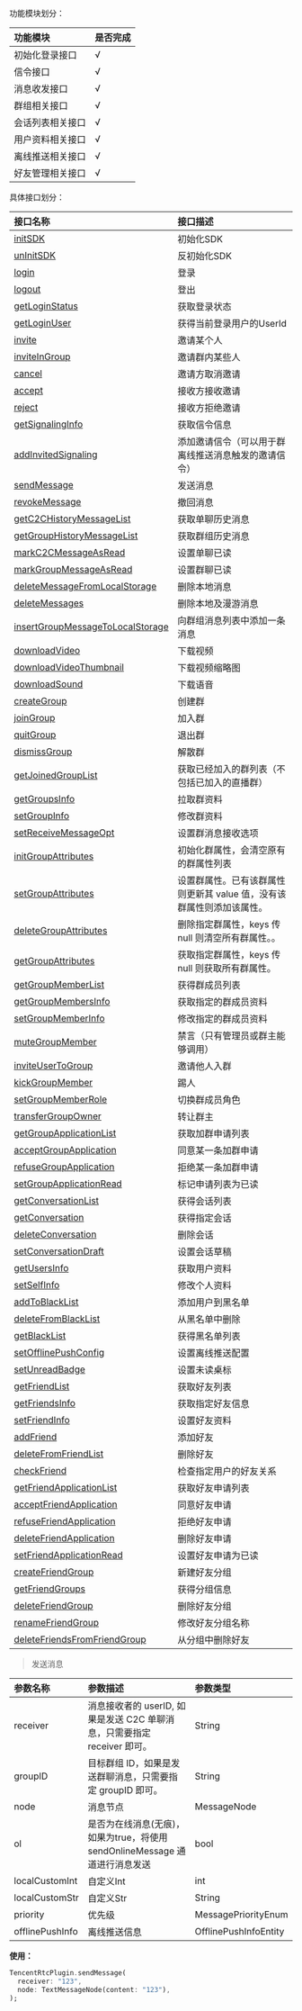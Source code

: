 功能模块划分：

| 功能模块        | 是否完成 |
|:---------------|:--------|
| 初始化登录接口   | √       |
| 信令接口        | √       |
| 消息收发接口    | √       |
| 群组相关接口    | √       |
| 会话列表相关接口 | √       |
| 用户资料相关接口 | √       |
| 离线推送相关接口 | √       |
| 好友管理相关接口 | √       |


具体接口划分：

| 接口名称                                                                                         | 接口描述                                                       |
|:------------------------------------------------------------------------------------------------|:--------------------------------------------------------------|
| [initSDK](https://www.yuque.com/jiangjuhong/tencent-im-flutter/dgoz8g)                          | 初始化SDK                                                      |
| [unInitSDK](https://www.yuque.com/jiangjuhong/tencent-im-flutter/ba3xc4)                        | 反初始化SDK                                                    |
| [login](https://www.yuque.com/jiangjuhong/tencent-im-flutter/wpcivd)                            | 登录                                                           |
| [logout](https://www.yuque.com/jiangjuhong/tencent-im-flutter/pngtrp)                           | 登出                                                           |
| [getLoginStatus](https://www.yuque.com/jiangjuhong/tencent-im-flutter/ibx4fz)                   | 获取登录状态                                                    |
| [getLoginUser](https://www.yuque.com/jiangjuhong/tencent-im-flutter/ba12bq)                     | 获得当前登录用户的UserId                                        |
| [invite](https://www.yuque.com/jiangjuhong/tencent-im-flutter/wfmnxa)                           | 邀请某个人                                                     |
| [inviteInGroup](https://www.yuque.com/jiangjuhong/tencent-im-flutter/apvk3r)                    | 邀请群内某些人                                                  |
| [cancel](https://www.yuque.com/jiangjuhong/tencent-im-flutter/rul9zz)                           | 邀请方取消邀请                                                  |
| [accept](https://www.yuque.com/jiangjuhong/tencent-im-flutter/izqr2w)                           | 接收方接收邀请                                                  |
| [reject](https://www.yuque.com/jiangjuhong/tencent-im-flutter/peyqzg)                           | 接收方拒绝邀请                                                  |
| [getSignalingInfo](https://www.yuque.com/jiangjuhong/tencent-im-flutter/tqezf5)                 | 获取信令信息                                                    |
| [addInvitedSignaling](https://www.yuque.com/jiangjuhong/tencent-im-flutter/pbcnge)              | 添加邀请信令（可以用于群离线推送消息触发的邀请信令）                 |
| [sendMessage](https://www.yuque.com/jiangjuhong/tencent-im-flutter/iwzxm0)                      | 发送消息                                                       |
| [revokeMessage](https://www.yuque.com/jiangjuhong/tencent-im-flutter/cmzefm)                    | 撤回消息                                                       |
| [getC2CHistoryMessageList](https://www.yuque.com/jiangjuhong/tencent-im-flutter/zsgx99)         | 获取单聊历史消息                                                |
| [getGroupHistoryMessageList](https://www.yuque.com/jiangjuhong/tencent-im-flutter/uo6i99)       | 获取群组历史消息                                                |
| [markC2CMessageAsRead](https://www.yuque.com/jiangjuhong/tencent-im-flutter/oiic2d)             | 设置单聊已读                                                    |
| [markGroupMessageAsRead](https://www.yuque.com/jiangjuhong/tencent-im-flutter/twt8oh)           | 设置群聊已读                                                    |
| [deleteMessageFromLocalStorage](https://www.yuque.com/jiangjuhong/tencent-im-flutter/)          | 删除本地消息                                                    |
| [deleteMessages](https://www.yuque.com/jiangjuhong/tencent-im-flutter/wu3m16)                   | 删除本地及漫游消息                                              |
| [insertGroupMessageToLocalStorage](https://www.yuque.com/jiangjuhong/tencent-im-flutter/gx2vx5) | 向群组消息列表中添加一条消息                                      |
| [downloadVideo](https://www.yuque.com/jiangjuhong/tencent-im-flutter/)                          | 下载视频                                                       |
| [downloadVideoThumbnail](https://www.yuque.com/jiangjuhong/tencent-im-flutter/)                 | 下载视频缩略图                                                  |
| [downloadSound](https://www.yuque.com/jiangjuhong/tencent-im-flutter/)                          | 下载语音                                                       |
| [createGroup](https://www.yuque.com/jiangjuhong/tencent-im-flutter/)                            | 创建群                                                         |
| [joinGroup](https://www.yuque.com/jiangjuhong/tencent-im-flutter/)                              | 加入群                                                         |
| [quitGroup](https://www.yuque.com/jiangjuhong/tencent-im-flutter/)                              | 退出群                                                         |
| [dismissGroup](https://www.yuque.com/jiangjuhong/tencent-im-flutter/)                           | 解散群                                                         |
| [getJoinedGroupList](https://www.yuque.com/jiangjuhong/tencent-im-flutter/)                     | 获取已经加入的群列表（不包括已加入的直播群）                        |
| [getGroupsInfo](https://www.yuque.com/jiangjuhong/tencent-im-flutter/)                          | 拉取群资料                                                     |
| [setGroupInfo](https://www.yuque.com/jiangjuhong/tencent-im-flutter/)                           | 修改群资料                                                     |
| [setReceiveMessageOpt](https://www.yuque.com/jiangjuhong/tencent-im-flutter/)                   | 设置群消息接收选项                                              |
| [initGroupAttributes](https://www.yuque.com/jiangjuhong/tencent-im-flutter/)                    | 初始化群属性，会清空原有的群属性列表                               |
| [setGroupAttributes](https://www.yuque.com/jiangjuhong/tencent-im-flutter/)                     | 设置群属性。已有该群属性则更新其 value 值，没有该群属性则添加该属性。 |
| [deleteGroupAttributes](https://www.yuque.com/jiangjuhong/tencent-im-flutter/)                  | 删除指定群属性，keys 传 null 则清空所有群属性。。                  |
| [getGroupAttributes](https://www.yuque.com/jiangjuhong/tencent-im-flutter/)                     | 获取指定群属性，keys 传 null 则获取所有群属性。                    |
| [getGroupMemberList](https://www.yuque.com/jiangjuhong/tencent-im-flutter/)                     | 获得群成员列表                                                  |
| [getGroupMembersInfo](https://www.yuque.com/jiangjuhong/tencent-im-flutter/)                    | 获取指定的群成员资料                                             |
| [setGroupMemberInfo](https://www.yuque.com/jiangjuhong/tencent-im-flutter/)                     | 修改指定的群成员资料                                             |
| [muteGroupMember](https://www.yuque.com/jiangjuhong/tencent-im-flutter/)                        | 禁言（只有管理员或群主能够调用）                                  |
| [inviteUserToGroup](https://www.yuque.com/jiangjuhong/tencent-im-flutter/)                      | 邀请他人入群                                                    |
| [kickGroupMember](https://www.yuque.com/jiangjuhong/tencent-im-flutter/)                        | 踢人                                                           |
| [setGroupMemberRole](https://www.yuque.com/jiangjuhong/tencent-im-flutter/)                     | 切换群成员角色                                                  |
| [transferGroupOwner](https://www.yuque.com/jiangjuhong/tencent-im-flutter/)                     | 转让群主                                                       |
| [getGroupApplicationList](https://www.yuque.com/jiangjuhong/tencent-im-flutter/)                | 获取加群申请列表                                                |
| [acceptGroupApplication](https://www.yuque.com/jiangjuhong/tencent-im-flutter/)                 | 同意某一条加群申请                                              |
| [refuseGroupApplication](https://www.yuque.com/jiangjuhong/tencent-im-flutter/)                 | 拒绝某一条加群申请                                              |
| [setGroupApplicationRead](https://www.yuque.com/jiangjuhong/tencent-im-flutter/)                | 标记申请列表为已读                                              |
| [getConversationList](https://www.yuque.com/jiangjuhong/tencent-im-flutter/)                    | 获得会话列表                                                    |
| [getConversation](https://www.yuque.com/jiangjuhong/tencent-im-flutter/)                        | 获得指定会话                                                    |
| [deleteConversation](https://www.yuque.com/jiangjuhong/tencent-im-flutter/)                     | 删除会话                                                       |
| [setConversationDraft](https://www.yuque.com/jiangjuhong/tencent-im-flutter/)                   | 设置会话草稿                                                    |
| [getUsersInfo](https://www.yuque.com/jiangjuhong/tencent-im-flutter/)                           | 获取用户资料                                                    |
| [setSelfInfo](https://www.yuque.com/jiangjuhong/tencent-im-flutter/)                            | 修改个人资料                                                    |
| [addToBlackList](https://www.yuque.com/jiangjuhong/tencent-im-flutter/)                         | 添加用户到黑名单                                                |
| [deleteFromBlackList](https://www.yuque.com/jiangjuhong/tencent-im-flutter/)                    | 从黑名单中删除                                                  |
| [getBlackList](https://www.yuque.com/jiangjuhong/tencent-im-flutter/)                           | 获得黑名单列表                                                  |
| [setOfflinePushConfig](https://www.yuque.com/jiangjuhong/tencent-im-flutter/)                   | 设置离线推送配置                                                |
| [setUnreadBadge](https://www.yuque.com/jiangjuhong/tencent-im-flutter/)                         | 设置未读桌标                                                    |
| [getFriendList](https://www.yuque.com/jiangjuhong/tencent-im-flutter/)                          | 获取好友列表                                                    |
| [getFriendsInfo](https://www.yuque.com/jiangjuhong/tencent-im-flutter/)                         | 获取指定好友信息                                                |
| [setFriendInfo](https://www.yuque.com/jiangjuhong/tencent-im-flutter/)                          | 设置好友资料                                                    |
| [addFriend](https://www.yuque.com/jiangjuhong/tencent-im-flutter/)                              | 添加好友                                                       |
| [deleteFromFriendList](https://www.yuque.com/jiangjuhong/tencent-im-flutter/)                   | 删除好友                                                       |
| [checkFriend](https://www.yuque.com/jiangjuhong/tencent-im-flutter/)                            | 检查指定用户的好友关系                                           |
| [getFriendApplicationList](https://www.yuque.com/jiangjuhong/tencent-im-flutter/)               | 获取好友申请列表                                                |
| [acceptFriendApplication](https://www.yuque.com/jiangjuhong/tencent-im-flutter/)                | 同意好友申请                                                    |
| [refuseFriendApplication](https://www.yuque.com/jiangjuhong/tencent-im-flutter/)                | 拒绝好友申请                                                    |
| [deleteFriendApplication](https://www.yuque.com/jiangjuhong/tencent-im-flutter/)                | 删除好友申请                                                    |
| [setFriendApplicationRead](https://www.yuque.com/jiangjuhong/tencent-im-flutter/)               | 设置好友申请为已读                                              |
| [createFriendGroup](https://www.yuque.com/jiangjuhong/tencent-im-flutter/)                      | 新建好友分组                                                    |
| [getFriendGroups](https://www.yuque.com/jiangjuhong/tencent-im-flutter/)                        | 获得分组信息                                                    |
| [deleteFriendGroup](https://www.yuque.com/jiangjuhong/tencent-im-flutter/)                      | 删除好友分组                                                    |
| [renameFriendGroup](https://www.yuque.com/jiangjuhong/tencent-im-flutter/)                      | 修改好友分组名称                                                |
| [deleteFriendsFromFriendGroup](https://www.yuque.com/jiangjuhong/tencent-im-flutter/)           | 从分组中删除好友                                                |


> 发送消息

| 参数名称         | 参数描述                                                               | 参数类型               |
|:----------------|:----------------------------------------------------------------------|:----------------------|
| receiver        | 消息接收者的 userID, 如果是发送 C2C 单聊消息，只需要指定 receiver 即可。    | String                |
| groupID         | 目标群组 ID，如果是发送群聊消息，只需要指定 groupID 即可。                 | String                |
| node            | 消息节点                                                               | MessageNode           |
| ol              | 是否为在线消息(无痕)，如果为true，将使用 sendOnlineMessage 通道进行消息发送 | bool                  |
| localCustomInt  | 自定义Int                                                             | int                   |
| localCustomStr  | 自定义Str                                                             | String                |
| priority        | 优先级                                                                | MessagePriorityEnum   |
| offlinePushInfo | 离线推送信息                                                           | OfflinePushInfoEntity |

**使用：**

```dart
TencentRtcPlugin.sendMessage(
  receiver: "123",
  node: TextMessageNode(content: "123"),
);
```


